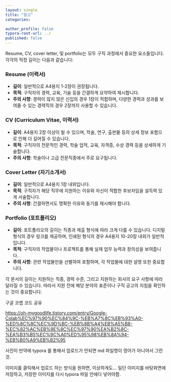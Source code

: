```yaml
---
layout: single
title: "참고"
categories:

author_profile: false
typora-root-url: ../
published: false
---
```


Resume, CV, cover letter, 및 portfolio는 모두 구직 과정에서 중요한 요소들입니다. 각각의 적정 길이는 다음과 같습니다:

### Resume (이력서)
- **길이**: 일반적으로 A4용지 1-2장이 권장됩니다.
- **목적**: 구직자의 경력, 교육, 기술 등을 간결하게 요약하여 제시합니다.
- **주의 사항**: 경력이 많지 않은 신입의 경우 1장이 적합하며, 다양한 경력과 성과를 보여줄 수 있는 경력직의 경우 2장까지 사용할 수 있습니다.

### CV (Curriculum Vitae, 이력서)
- **길이**: A4용지 2장 이상이 될 수 있으며, 학술, 연구, 출판물 등의 상세 정보 포함으로 인해 더 길어질 수 있습니다.
- **목적**: 구직자의 전문적인 경력, 학술 업적, 교육, 자격증, 수상 경력 등을 상세하게 기술합니다.
- **주의 사항**: 학술이나 고급 전문직종에서 주로 요구됩니다.

### Cover Letter (자기소개서)
- **길이**: 일반적으로 A4용지 1장 내외입니다.
- **목적**: 구직자가 해당 직무에 지원하는 이유와 자신이 적합한 후보자임을 설득력 있게 서술합니다.
- **주의 사항**: 간결하면서도 명확한 이유와 동기를 제시해야 합니다.

### Portfolio (포트폴리오)
- **길이**: 포트폴리오의 길이는 직종과 제출 형식에 따라 크게 다를 수 있습니다. 디지털 형식의 경우 링크를 제공하며, 인쇄된 형식의 경우 A4용지 10-20장 내외가 일반적입니다.
- **목적**: 구직자의 작업물이나 프로젝트를 통해 실제 업무 능력과 창의성을 보여줍니다.
- **주의 사항**: 관련 작업물만을 선별하여 포함하며, 각 작업물에 대한 설명 또한 중요합니다.

각 문서의 길이는 지원하는 직종, 경력 수준, 그리고 지원하는 회사의 요구 사항에 따라 달라질 수 있습니다. 따라서 지원 전에 해당 분야의 표준이나 구직 공고의 지침을 확인하는 것이 중요합니다. 

구글 코랩 코드 공유

https://oh-mygoodlife.tistory.com/entry/Google-Colab%EC%97%90%EC%84%9C-%EB%A7%8C%EB%93%A0-%ED%8C%8C%EC%9D%BC-%EB%8B%A4%EB%A5%B8-%EC%82%AC%EB%9E%8C%EC%97%90%EA%B2%8C-%EA%B3%B5%EC%9C%A0%ED%95%98%EB%8A%94-%EB%B0%A9%EB%B2%95





사진이 만약에 typora 를 통해서 업로드가 안되면 md 파일명이 영어가 아니어서 그런것.

이미지를 클릭해서 업로드 하는 방식을 원하면, 이상하게도... 일단 이미지를 바탕화면에 저장하고, 저장한 이미지를 다시 typora 파일 안에다 넣어야함. 
